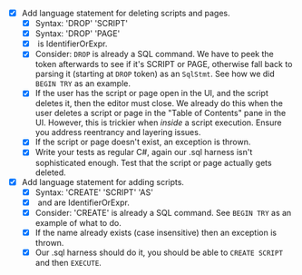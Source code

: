 - [x] Add language statement for deleting scripts and pages.
    - [x] Syntax: 'DROP' 'SCRIPT' <name>
    - [x] Syntax: 'DROP' 'PAGE' <name>
    - [x] <name> is IdentifierOrExpr.
    - [x] Consider: `DROP` is already a SQL command. We have to peek the token afterwards to see if it's SCRIPT or PAGE, otherwise fall back to parsing it (starting at `DROP` token) as an `SqlStmt`. See how we did `BEGIN TRY` as an example.
    - [x] If the user has the script or page open in the UI, and the script deletes it, then the editor must close. We already do this when the user deletes a script or page in the "Table of Contents" pane in the UI. However, this is trickier when _inside_ a script execution. Ensure you address reentrancy and layering issues.
    - [x] If the script or page doesn't exist, an exception is thrown.
    - [x] Write your tests as regular C#, again our .sql harness isn't sophisticated enough. Test that the script or page actually gets deleted.
- [x] Add language statement for adding scripts.
    - [x] Syntax: 'CREATE' 'SCRIPT' <name> 'AS' <sql commands>
    - [x] <name> and <sql commands> are IdentifierOrExpr.
    - [x] Consider: 'CREATE' is already a SQL command. See `BEGIN TRY` as an example of what to do.
    - [x] If the name already exists (case insensitive) then an exception is thrown.
    - [x] Our .sql harness should do it, you should be able to `CREATE SCRIPT` and then `EXECUTE`.
